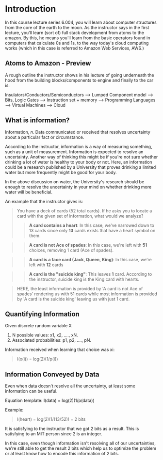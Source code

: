 # Introduction #
In this course lecture series 6.004, you will learn about computer structures from the core of the earth to the moon. As the instructor says in the first lecture, you'll learn (sort of) full stack development from atoms to the amazon. By this, he means you'll learn from the basic operators found in computers that calculate 0s and 1s, to the way today's cloud computing works (which in this case is referred to Amazon Web Services, AWS.)

## Atoms to Amazon - Preview ##

A rough outline the instructor shows in his lecture of going underneath the hood from the building blocks/components to engine and finally to the car is:

Insulators/Conductors/Semiconductors -->
    Lumped Component model -->
        Bits, Logic Gates -->
            Instruction set + memory -->
                Programming Languages -->
                    Virtual Machines -->
                        Cloud

## What is information? ##

Information, _n._ Data communicated or received that resolves uncertainty about a particular fact or circumstance.

According to the instructor, information is a way of measuring something, such as a unit of measurement. Information is expected to resolve an uncertainty. Another way of thinking this might be if you're not sure whether drinking a lot of water is healthy to your body or not. Here, an information could be a research published by a University that proves drinking a limited water but more frequently might be good for your body.

In the above discussion on water, the University's research should be enough to resolve the uncertainty in your mind on whether drinking more water will be beneficial.

An example that the instructor gives is:

> You have a deck of cards (52 total cards). If he asks you to locate a card with the given set of information, what would we analyze?
>> **A card contains a heart**: In this case, we've narrowed down to 13 cards since only **13** cards exists that have a heart symbol on them.

>> **A card is not Ace of spades**: In this case, we're left with **51** choices, removing 1 card (Ace of spades).

>> **A card is a face card (Jack, Queen, King)**: In this case, we're left with **12** cards

>> **A card is the "suicide king"**: This leaves **1** card. According to the instructor, suicide king is the King card with hearts.

> HERE, the least information is provided by 'A card is not Ace of spades' rendering us with 51 cards while most information is provided by 'A card is the suicide king' leaving us with just 1 card.


## Quantifying Information ##

Given discrete random variable X

1. N possible values: x1, x2, ...., xN.
2. Associated probabilities: p1, p2, ...., pN.

Information received when learning that choice was xi:
> I(x(i)) = log(2)(1/p(i))

## Information Conveyed by Data ##

Even when data doesn't resolve all the uncertainty, at least some information can be useful.

Equation template:
I(data) = log(2)(1/p(data))

Example:
> I(heart) = log(2)(1/(13/52)) = 2 bits

It is satisfying to the instructor that we got 2 bits as a result. This is satisfying to an MIT person since 2 is an integer.

In this case, even though information isn't resolving all of our uncertainties, we're still able to get the result 2 bits which help us to optimize the problem or at least know how to encode this information of 2 bits.

